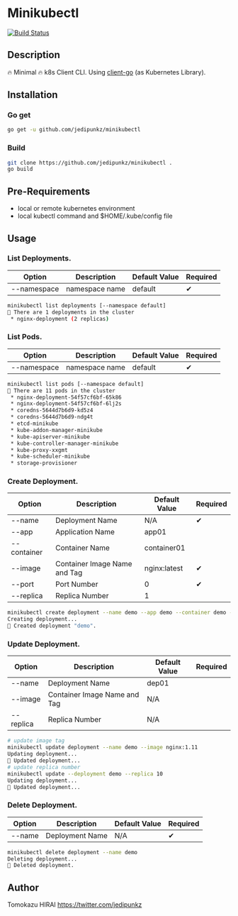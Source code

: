 # Minikubectl

[![Build Status](https://travis-ci.org/jedipunkz/minikubectl.svg?branch=master)](https://travis-ci.org/jedipunkz/minikubectl)

## Description

🔥 Minimal 🔥 k8s Client CLI. Using [client-go](https://github.com/kubernetes/client-go) (as Kubernetes Library).

## Installation

### Go get

```bash
go get -u github.com/jedipunkz/minikubectl
```

### Build

```bash
git clone https://github.com/jedipunkz/minikubectl .
go build
```

## Pre-Requirements

* local or remote kubernetes environment
* local kubectl command and $HOME/.kube/config file

## Usage

### List Deployments.

| Option | Description | Default Value | Required |
|--------|-------------|---------------|----------|
| --namespace | namespace name | default | ✔ |

```bash
minikubectl list deployments [--namespace default]
🍺 There are 1 deployments in the cluster
 * nginx-deployment (2 replicas)
```

### List Pods.

| Option | Description | Default Value | Required |
|--------|-------------|---------------|----------|
| --namespace | namespace name | default | ✔ |

```bash
minikubectl list pods [--namespace default]
🍉 There are 11 pods in the cluster
 * nginx-deployment-54f57cf6bf-65k86
 * nginx-deployment-54f57cf6bf-6lj2s
 * coredns-5644d7b6d9-kd5z4
 * coredns-5644d7b6d9-ndg4t
 * etcd-minikube
 * kube-addon-manager-minikube
 * kube-apiserver-minikube
 * kube-controller-manager-minikube
 * kube-proxy-xxgmt
 * kube-scheduler-minikube
 * storage-provisioner
```

### Create Deployment.

| Option | Description | Default Value | Required |
|--------|-------------|---------------|----------|
| --name | Deployment Name | N/A | ✔ |
| --app | Application Name | app01 |  |
| --container | Container Name | container01 | |
| --image | Container Image Name and Tag | nginx:latest | ✔ |
| --port | Port Number | 0 | ✔ |
| --replica | Replica Number | 1 | |

```bash
minikubectl create deployment --name demo --app demo --container demo --image nginx:1.12 --port 80 --replica 1
Creating deployment...
🍺 Created deployment "demo".
```

### Update Deployment.

| Option | Description | Default Value | Required |
|--------|-------------|---------------|----------|
| --name | Deployment Name | dep01 | |
| --image| Container Image Name and Tag | N/A |
| --replica| Replica Number | N/A | |

```bash
# update image tag
minikubectl update deployment --name demo --image nginx:1.11
Updating deployment...
🐙 Updated deployment...
# update replica number
minikubectl update --deployment demo --replica 10
Updating deployment...
🐙 Updated deployment...
```

### Delete Deployment.

| Option | Description | Default Value | Required |
|--------|-------------|---------------|----------|
| --name | Deployment Name | N/A | ✔ |

```bash
minikubectl delete deployment --name demo
Deleting deployment...
🍺 Deleted deployment.
```

## Author

Tomokazu HIRAI https://twitter.com/jedipunkz
